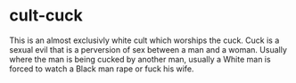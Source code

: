 # cult-cuck
This is an almost exclusivly white cult which worships the cuck. Cuck is a sexual evil that is a perversion of sex between a man and a woman. Usually where the man is being cucked by another man, usually a White man is forced to watch a Black man rape or fuck his wife.
